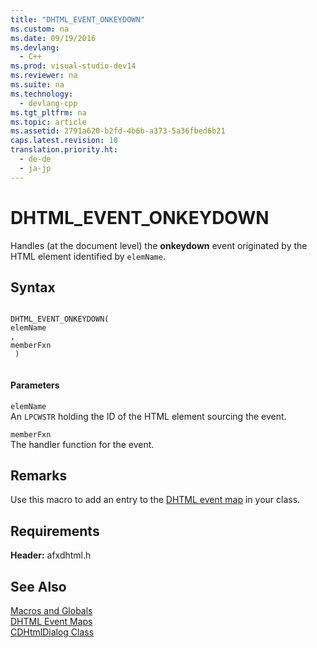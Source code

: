 ```yaml
---
title: "DHTML_EVENT_ONKEYDOWN"
ms.custom: na
ms.date: 09/19/2016
ms.devlang: 
  - C++
ms.prod: visual-studio-dev14
ms.reviewer: na
ms.suite: na
ms.technology: 
  - devlang-cpp
ms.tgt_pltfrm: na
ms.topic: article
ms.assetid: 2791a620-b2fd-4b6b-a373-5a36fbed6b21
caps.latest.revision: 10
translation.priority.ht: 
  - de-de
  - ja-jp
---
```

# DHTML_EVENT_ONKEYDOWN
Handles (at the document level) the **onkeydown** event originated by the HTML element identified by `elemName`.  
  
## Syntax  
  
```  
  
DHTML_EVENT_ONKEYDOWN(  
elemName  
,   
memberFxn  
 )  
  
```  
  
#### Parameters  
 `elemName`  
 An `LPCWSTR` holding the ID of the HTML element sourcing the event.  
  
 `memberFxn`  
 The handler function for the event.  
  
## Remarks  
 Use this macro to add an entry to the [DHTML event map](../vs140/BEGIN_DHTML_EVENT_MAP_INLINE.md) in your class.  
  
## Requirements  
 **Header:** afxdhtml.h  
  
## See Also  
 [Macros and Globals](../vs140/MFC-Macros-and-Globals.md)   
 [DHTML Event Maps](../vs140/DHTML-Event-Maps.md)   
 [CDHtmlDialog Class](../vs140/CDHtmlDialog-Class.md)